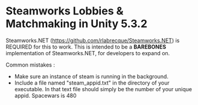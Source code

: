 # Steamworks Lobbies & Matchmaking in Unity 5.3.2
Steamworks.NET (https://github.com/rlabrecque/Steamworks.NET) is REQUIRED for this to work. This is intended to be a **BAREBONES** implementation of Steamworks.NET, for developers to expand on.

Common mistakes :
- Make sure an instance of steam is running in the background.
- Include a file named "steam_appid.txt" in the directory of your executable. In that text file should simply be the number of your unique appid. Spacewars is 480
